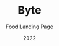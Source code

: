 ---
  id: 2
  date: "2022"
  title: "Byte"
  subtitle: "Food Landing Page"
  description: "Byte Health offers delicious and nutritious meals made with quality ingredients. Our one-page site provides information on our food and meal plans that promote a healthy lifestyle."
  techs: ["NEXT", "TAILWIND CSS", "CLOUDINARY", "SANITY.IO", "JUSTINMIND", "VERCEL"]
  image:
    src: "/images/byte.jpg"
    alt: "byte organic food"
    width: 1374
    height: 738
  link: "https://byte-food.vercel.app/"
---